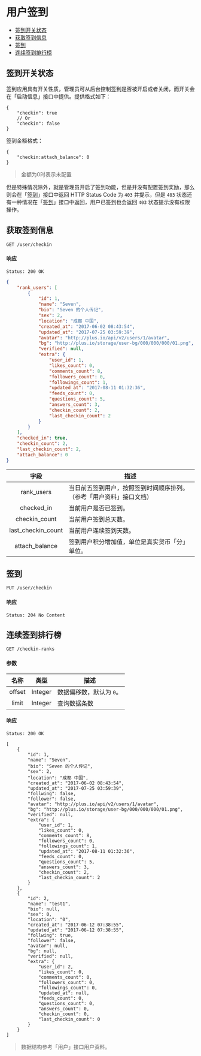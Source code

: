 # 用户签到

- [签到开关状态](#签到开关状态)
- [获取签到信息](#获取签到信息)
- [签到](#签到)
- [连续签到排行榜](#连续签到排行榜)

## 签到开关状态

签到应用具有开关性质，管理员可从后台控制签到是否被开启或者关闭，而开关会在「启动信息」接口中提供。提供格式如下：

```json5
{
    "checkin": true
    // Or
    "checkin": false
}
```

签到金额格式：

```json5
{
    "checkin:attach_balance": 0
}
```
> 金额为0时表示未配置

但是特殊情况除外，就是管理员开启了签到功能，但是并没有配置签到奖励，那么则会在「[签到](#签到)」接口中返回 HTTP Status Code 为 `403` 并提示，但是 `403` 状态还有一种情况在「[签到](#签到)」接口中返回，用户已签到也会返回 `403` 状态提示没有权限操作。

## 获取签到信息

```
GET /user/checkin
```

#### 响应

```
Status: 200 OK
```
```json
{
    "rank_users": [
        {
            "id": 1,
            "name": "Seven",
            "bio": "Seven 的个人传记",
            "sex": 2,
            "location": "成都 中国",
            "created_at": "2017-06-02 08:43:54",
            "updated_at": "2017-07-25 03:59:39",
            "avatar": "http://plus.io/api/v2/users/1/avatar",
            "bg": "http://plus.io/storage/user-bg/000/000/000/01.png",
            "verified": null,
            "extra": {
                "user_id": 1,
                "likes_count": 0,
                "comments_count": 8,
                "followers_count": 0,
                "followings_count": 1,
                "updated_at": "2017-08-11 01:32:36",
                "feeds_count": 0,
                "questions_count": 5,
                "answers_count": 3,
                "checkin_count": 2,
                "last_checkin_count": 2
            }
        }
    ],
    "checked_in": true,
    "checkin_count": 2,
    "last_checkin_count": 2,
    "attach_balance": 0
}
```

| 字段 | 描述 |
|:----:|----|
| rank_users | 当日前五签到用户，按照签到时间顺序排列。（参考「用户资料」接口文档） |
| checked_in | 当前用户是否已签到。 |
| checkin_count | 当前用户签到总天数。 |
| last_checkin_count | 当前用户连续签到天数。 |
| attach_balance | 签到用户积分增加值，单位是真实货币「分」单位。 |


## 签到

```
PUT /user/checkin
```

#### 响应

```
Status: 204 No Content
```

## 连续签到排行榜

```
GET /checkin-ranks
```

#### 参数

| 名称 | 类型 | 描述 |
|:----:|:----:|----|
| offset | Integer | 数据偏移数，默认为 `0`。 |
| limit | Integer | 查询数据条数 |

#### 响应

```
Status: 200 OK
```
```
[
    {
        "id": 1,
        "name": "Seven",
        "bio": "Seven 的个人传记",
        "sex": 2,
        "location": "成都 中国",
        "created_at": "2017-06-02 08:43:54",
        "updated_at": "2017-07-25 03:59:39",
        "follwing": false,
        "follower": false,
        "avatar": "http://plus.io/api/v2/users/1/avatar",
        "bg": "http://plus.io/storage/user-bg/000/000/000/01.png",
        "verified": null,
        "extra": {
            "user_id": 1,
            "likes_count": 0,
            "comments_count": 8,
            "followers_count": 0,
            "followings_count": 1,
            "updated_at": "2017-08-11 01:32:36",
            "feeds_count": 0,
            "questions_count": 5,
            "answers_count": 3,
            "checkin_count": 2,
            "last_checkin_count": 2
        }
    },
    {
        "id": 2,
        "name": "test1",
        "bio": null,
        "sex": 0,
        "location": "0",
        "created_at": "2017-06-12 07:38:55",
        "updated_at": "2017-06-12 07:38:55",
        "follwing": true,
        "follower": false,
        "avatar": null,
        "bg": null,
        "verified": null,
        "extra": {
            "user_id": 2,
            "likes_count": 0,
            "comments_count": 0,
            "followers_count": 0,
            "followings_count": 0,
            "updated_at": null,
            "feeds_count": 0,
            "questions_count": 0,
            "answers_count": 0,
            "checkin_count": 0,
            "last_checkin_count": 0
        }
    }
]
```

> 数据结构参考「用户」接口用户资料。
